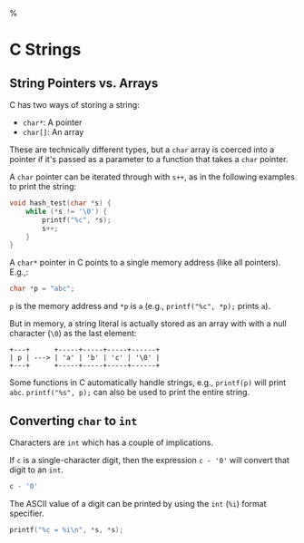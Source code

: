 %

# C Strings

## String Pointers vs. Arrays

C has two ways of storing a string:

- `char*`: A pointer
- `char[]`: An array

These are technically different types, but a `char` array is coerced into a pointer if it's passed as a parameter to a function that takes a `char` pointer.

A `char` pointer can be iterated through with `s++`, as in the following examples to print the string:

``` c
void hash_test(char *s) {
    while (*s != '\0') {
        printf("%c", *s);
        s++;
    }
}
```

A `char*` pointer in C points to a single memory address (like all pointers). E.g.,:

``` c
char *p = "abc";
```

`p` is the memory address and `*p` is `a` (e.g., `printf("%c", *p);` prints `a`).

But in memory, a string literal is actually stored as an array with with a null character (`\0`) as the last element:

    +---+      +-----+-----+-----+------+
    | p | ---> | 'a' | 'b' | 'c' | '\0' |
    +---+      +-----+-----+-----+------+

Some functions in C automatically handle strings, e.g., `printf(p)` will print `abc`. `printf("%s", p);` can also be used to print the entire string.

## Converting `char` to `int`

Characters are `int` which has a couple of implications.

If `c` is a single-character digit, then the expression `c - '0'` will convert that digit to an `int`.

``` c
c - '0'
```

The ASCII value of a digit can be printed by using the `int` (`%i`) format specifier.

``` c
printf("%c = %i\n", *s, *s);
```
